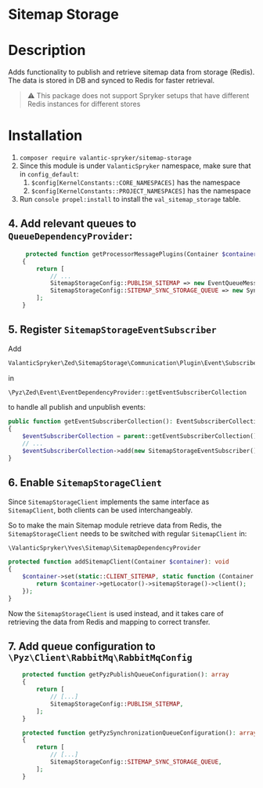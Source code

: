 # Sitemap Storage

# Description

Adds functionality to publish and retrieve sitemap data from storage (Redis). The data is stored in DB and synced to Redis for faster retrieval.

> :warning: This package does not support Spryker setups that have different Redis instances for different stores


# Installation

1. `composer require valantic-spryker/sitemap-storage`
2. Since this module is under `ValanticSpryker` namespace, make sure that in `config_default`:
    1. `$config[KernelConstants::CORE_NAMESPACES]` has the namespace
    2. `$config[KernelConstants::PROJECT_NAMESPACES]` has the namespace
3. Run `console propel:install` to install the `val_sitemap_storage` table.

## 4. Add relevant queues to `QueueDependencyProvider`:

```php
     protected function getProcessorMessagePlugins(Container $container): array
    {
        return [
            // ...
            SitemapStorageConfig::PUBLISH_SITEMAP => new EventQueueMessageProcessorPlugin(),
            SitemapStorageConfig::SITEMAP_SYNC_STORAGE_QUEUE => new SynchronizationStorageQueueMessageProcessorPlugin(),
        ];
    }
```

## 5. Register `SitemapStorageEventSubscriber`
Add
```php
ValanticSpryker\Zed\SitemapStorage\Communication\Plugin\Event\Subscriber\SitemapStorageEventSubscriber
```
in
```php
\Pyz\Zed\Event\EventDependencyProvider::getEventSubscriberCollection
```
to handle all publish and unpublish events:

```php
public function getEventSubscriberCollection(): EventSubscriberCollectionInterface
{
    $eventSubscriberCollection = parent::getEventSubscriberCollection();
    // ...
    $eventSubscriberCollection->add(new SitemapStorageEventSubscriber());
}
```
## 6. Enable `SitemapStorageClient`

Since `SitemapStorageClient` implements the same interface as `SitemapClient`, both clients can be used interchangeably.

So to make the main Sitemap module retrieve data from Redis, the `SitemapStorageClient` needs to be switched with regular `SitemapClient` in:

```php
\ValanticSpryker\Yves\Sitemap\SitemapDependencyProvider
```

```php
protected function addSitemapClient(Container $container): void
{
    $container->set(static::CLIENT_SITEMAP, static function (Container $container): SitemapClientInterface {
        return $container->getLocator()->sitemapStorage()->client();
    });
}
```
Now the `SitemapStorageClient` is used instead, and it takes care of retrieving the data from Redis and mapping to correct transfer.

## 7. Add queue configuration to `\Pyz\Client\RabbitMq\RabbitMqConfig`

```php
    protected function getPyzPublishQueueConfiguration(): array
    {
        return [
            // [...]
            SitemapStorageConfig::PUBLISH_SITEMAP,
        ];
    }

    protected function getPyzSynchronizationQueueConfiguration(): array
    {
        return [
            // [...]
            SitemapStorageConfig::SITEMAP_SYNC_STORAGE_QUEUE,
        ];
    }
```
